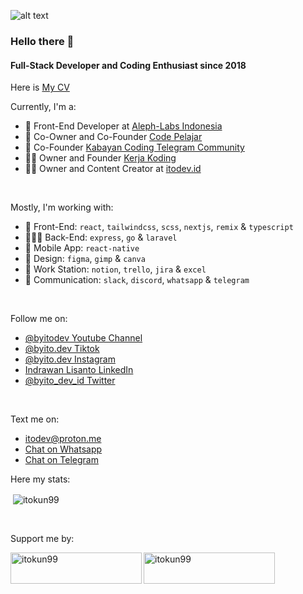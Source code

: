 ![alt text](https://rawcdn.githack.com/itokun99/itokun99/9a6fd1419453ac78332ed5a596367926ccd6f0d2/Screenshot%202024-01-14%20at%2020.25.51.png)

### Hello there 👋

#### Full-Stack Developer and Coding Enthusiast since 2018

Here is [My CV](https://read.cv/itodev)

Currently, I'm a:
- 💅 Front-End Developer at [Aleph-Labs Indonesia](https://aleph-labs.com/studios/indonesia)
- 👥 Co-Owner and Co-Founder [Code Pelajar](https://codepelajar.blogspot.com)
- 👥 Co-Founder [Kabayan Coding Telegram Community](https://t.me/kabayan_coding)
- 🙋🏻 Owner and Founder [Kerja Koding](https://t.me/kerjakoding)
- 🙋🏻 Owner and Content Creator at [itodev.id](https://www.youtube.com/@itodev)
<br />

Mostly, I'm working with:
- 💅 Front-End: `react`, `tailwindcss`, `scss`, `nextjs`, `remix` & `typescript`
- 👨🏻‍💻 Back-End: `express`, `go` & `laravel`
- 📱 Mobile App: `react-native`
- 🎨 Design: `figma`, `gimp` & `canva`
- 💼 Work Station: `notion`, `trello`, `jira` & `excel`
- 💬 Communication: `slack`, `discord`, `whatsapp` & `telegram`
<br />

Follow me on:
- [@byitodev Youtube Channel](https://www.youtube.com/@byitodev)
- [@byito.dev Tiktok](https://www.tiktok.com/@byito.dev)
- [@byito.dev Instagram](https://www.instagram.com/byito.dev)
- [Indrawan Lisanto LinkedIn](https://www.linkedin.com/in/indrawan-lisanto)
- [@byito_dev_id Twitter](https://twitter.com/byito_dev)
<br />

Text me on:
- [itodev@proton.me](mailto:itodev@proton.me)
- [Chat on Whatsapp](https://wa.me/6285158692077)
- [Chat on Telegram](https://t.me/itodev)

Here my stats:
<p>&nbsp;<img align="center"
    src="https://github-readme-stats.vercel.app/api?username=itokun99&show_icons=true&locale=en&theme=holi"
    alt="itokun99" /></p>
<br />

Support me by:
<p>
  <a href="https://www.buymeacoffee.com/itokun99">
    <img align="left" src="https://cdn.buymeacoffee.com/buttons/v2/default-yellow.png" height="50" width="210"
      alt="itokun99" />
  </a>
  <a href="https://ko-fi.com/itokun99"><img align="left" src="https://cdn.ko-fi.com/cdn/kofi3.png?v=3" height="50"
      width="210" alt="itokun99" />
  </a>
</p>
<br />
